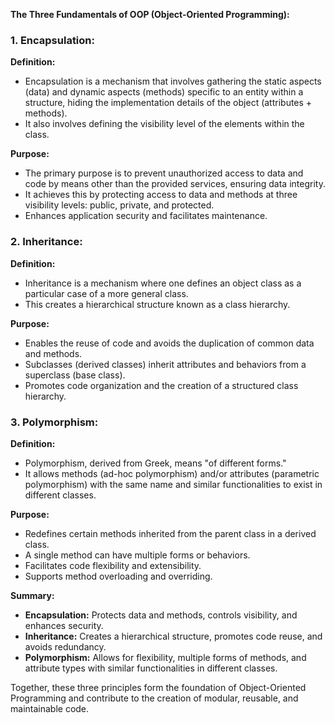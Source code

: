 **The Three Fundamentals of OOP (Object-Oriented Programming):**

### 1. Encapsulation:

**Definition:**
- Encapsulation is a mechanism that involves gathering the static aspects (data) and dynamic aspects (methods) specific to an entity within a structure, hiding the implementation details of the object (attributes + methods).
- It also involves defining the visibility level of the elements within the class.

**Purpose:**
- The primary purpose is to prevent unauthorized access to data and code by means other than the provided services, ensuring data integrity.
- It achieves this by protecting access to data and methods at three visibility levels: public, private, and protected.
- Enhances application security and facilitates maintenance.

### 2. Inheritance:

**Definition:**
- Inheritance is a mechanism where one defines an object class as a particular case of a more general class.
- This creates a hierarchical structure known as a class hierarchy.

**Purpose:**
- Enables the reuse of code and avoids the duplication of common data and methods.
- Subclasses (derived classes) inherit attributes and behaviors from a superclass (base class).
- Promotes code organization and the creation of a structured class hierarchy.

### 3. Polymorphism:

**Definition:**
- Polymorphism, derived from Greek, means "of different forms."
- It allows methods (ad-hoc polymorphism) and/or attributes (parametric polymorphism) with the same name and similar functionalities to exist in different classes.

**Purpose:**
- Redefines certain methods inherited from the parent class in a derived class.
- A single method can have multiple forms or behaviors.
- Facilitates code flexibility and extensibility.
- Supports method overloading and overriding.

**Summary:**
- **Encapsulation:** Protects data and methods, controls visibility, and enhances security.
- **Inheritance:** Creates a hierarchical structure, promotes code reuse, and avoids redundancy.
- **Polymorphism:** Allows for flexibility, multiple forms of methods, and attribute types with similar functionalities in different classes.

Together, these three principles form the foundation of Object-Oriented Programming and contribute to the creation of modular, reusable, and maintainable code.


